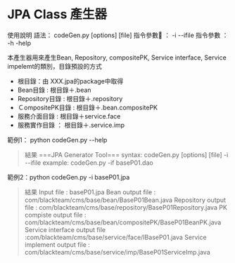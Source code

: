 # JPA Class 產生器

使用說明
語法： codeGen.py [options] [file]
指令參數 ： -i --ifile 
指令參數 ： -h -help

本產生器用來產生Bean, Repository, compositePK, Service interface, Service impelemt的類別，目錄預設的方式

 - 根目錄：由 XXX.jpa的package中取得 
 - Bean目錄    :  根目錄＋.bean 
 - Repository目錄  :  根目錄＋.repository 
 - ＣompositePK目錄  :  根目錄＋.bean.compositePK 
 - 服務介面目錄  : 根目錄＋service.face 
 - 服務實作目錄 ： 根目錄＋.service.imp

範例1： python codeGen.py --help
>結果
===JPA Generator Tool===
syntax: codeGen.py [options] [file]
-i --ifile 
example: 
codeGen.py -if baseP01.dao

範例2：python codeGen.py -i baseP01.jpa
>結果
Input file : baseP01.jpa
Bean output file : com/blackteam/cms/base/bean/BaseP01Bean.java
Repository output file : com/blackteam/cms/base/repository/BaseP01Repository.java
PK compiste output file : com/blackteam/cms/base/bean/compositePK/BaseP01BeanPK.java
Service interface output file :com/blackteam/cms/base/service/face/IBaseP01.java
Service implement output file : com/blackteam/cms/base/service/imp/BaseP01ServiceImp.java




